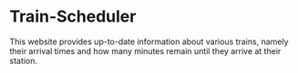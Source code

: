 # Train-Scheduler
 This website provides up-to-date information about various trains, namely their arrival times and how many minutes remain until they arrive at their station.
